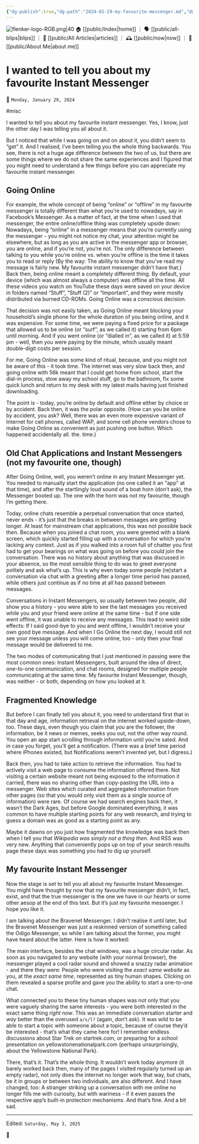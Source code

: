 ```yaml
---
{"dg-publish":true,"dg-path":"2024-01-29-my-favourite-messenger.md","dg-permalink":"i-wanted-to-tell-you-about-my-favourite-instant-messenger/","permalink":"/i-wanted-to-tell-you-about-my-favourite-instant-messenger/","title":"I wanted to tell you about my favourite Instant Messenger","created":"2024-01-29T00:00:00","updated":"2025-05-03T15:55:12"}
---
```



<div class="transclusion internal-embed is-loaded"><div class="markdown-embed">




![flenker-logo-RGB.png|40](/img/user/attachments/flenker-logo-RGB.png)
🏠 [[public/Index\|home]]  ⋮ 🗣️ [[public/all-blips\|blips]] ⋮  📝 [[public/All Articles\|articles]]  ⋮ 🕰️ [[public/now\|now]] ⋮ 🪪 [[public/About Me\|about me]]


</div></div>


# I wanted to tell you about my favourite Instant Messenger
<p><span>📆 <code>Monday, January 29, 2024</code></span></p>
#misc

I wanted to tell you about my favourite instant messenger.
Yes, I know, just the other day I was telling you all about it.

But I noticed that while I was going on and on about it, you didn’t seem to “get” it. And I realised, I’ve been telling you the whole thing backwards. You see, there is not a huge age difference between the two of us, but there are some things where we do not share the same experiences and I figured that you might need to understand a few things before you can appreciate my favourite instant messenger.

## Going Online
For example, the whole concept of being “online” or “offline” in my favourite messenger is totally different than what you’re used to nowadays, say in Facebook’s Messenger. As a matter of fact, at the time when I used that messenger, the entire online/offline thing was completely upside down: Nowadays, being “online” in a messenger means that you’re currently using the messenger - you might not notice my chat, your attention might be elsewhere, but as long as you are active in the messenger app or browser, you are online, and if you’re not, you’re not. The only difference between talking to you while you’re online vs. when you’re offline is the time it takes you to read or reply (By the way: The ability to know that you’ve read my message is fairly new. My favourite instant messenger didn’t have that.) Back then, being online meant a completely different thing. By default, your device (which was almost always a computer) was offline all the time. All these videos you watch on YouTube these days were saved on your device in folders named “Stuff”, “Stuff (2)” or “Important”, and they were mostly distributed via burned CD-ROMs.  Going Online was a conscious decision.

That decision was not easily taken, as Going Online meant blocking your household’s single phone for the whole duration of you being online, and it was expensive. For some time, we were paying a fixed price for a package that allowed us to be online (or “surf”, as we called it) starting from 6pm until morning. And if you went online (or “dialled in”, as we called it) at 5:59 pm - well, then you were paying by the minute, which usually meant double-digit costs per session.

For me, Going Online was some kind of ritual, because, and you might not be aware of this - it took time. The internet was very slow back then, and going online with 56k meant that I could get home from school, start the dial-in process, stow away my school stuff, go to the bathroom, fix some quick lunch and return to my desk with my latest mails having just finished downloading.

The point is - today, you’re online by default and offline either by choice or by accident. Back then, it was the polar opposite.  (How can you be online by accident, you ask?  Well, there was an even more expensive variant of Internet for cell phones, called WAP, and some cell phone vendors chose to make Going Online as convenient as just pushing one button. Which happened accidentally all. the. time.)

## Old Chat Applications and Instant Messengers (not my favourite one, though)

After Going Online, well, you weren’t online in any Instant Messenger yet. You needed to manually start the application (no one called it an "app" at that time), and after the startlingly loud sound of a boat horn (don’t ask), the Messenger booted up. The one with the horn was not my favourite, though I’m getting there.

Today, online chats resemble a perpetual conversation that once started, never ends - it’s just that the breaks in between messages are getting longer. At least for mainstream  chat applications, this was not possible back then. Because when you joined a chat room, you were greeted with a blank screen, which quickly started filling up with a conversation for which you’re lacking any context. Just as if you walked into a room full of chatter you first had to get your bearings on what was going on before you could join the conversation. There was no  history about anything that was discussed in your absence, so the most sensible thing to do was to greet everyone politely and ask what’s up. This is why even today some people (re)start a conversation via chat with a greeting after a longer time period has passed, while others just continue as if no time at all has passed between messages.

Conversations in Instant Messengers, so usually between two people, _did_ show you a history - you were able to see the last messages you received while you and your friend were online at the same time - but if one side went offline, it was unable to receive any messages. This lead to weird side effects: If I said good-bye to you and went offline, I wouldn’t receive your own good bye message. And when I Go Online the next day, I would still not see your message unless you will come  online, too - only then your final message would be delivered to me.

The two modes of communicating that I just mentioned in passing were the most common ones: Instant Messengers, built around the idea of direct, one-to-one communication, and chat rooms, designed for multiple people communicating at the same time. My favourite Instant Messenger, though, was neither - or both, depending on how you looked at it.

## Fragmented Knowledge

But before I can finally tell you about it, you need to understand first that in that day and age, information retrieval on the internet worked upside-down, too. These days, even though you claim that _you_ are the follower, the information, be it news or memes, seeks you out, not the other way round. You open an app start scrolling through information until you’re sated. And in case you forget, you’ll get a notification. (There was a brief time period where iPhones existed, but Notifications weren’t invented yet, but I digress.)

Back then, you had to take action to retrieve the information. You had to actively visit a web page to consume the information offered there.  Not visiting a certain website meant not being exposed to the information it carried, there was no sharing other than copy-pasting the URL into a messenger. Web sites which curated and aggregated information from other pages (so that you would only visit them as a single source of information) were rare.
Of course we had search engines back then, it wasn’t the Dark Ages, but before Google dominated everything, it was common to have multiple starting points for any web research, and trying to guess a domain was as good as a starting point as any.

Maybe it dawns on you just how fragmented the knowledge was back then when I tell you that  _Wikipedia was simply not a thing then_. And RSS was very new. Anything that conveniently pops up on top of your search results page these days was something you had to dig up yourself.

## My favourite Instant Messenger

Now the stage is set to tell you all about my favourite Instant Messenger. You might have thought by now that my favourite messenger didn’t, in fact, exist, and that the true messenger is the one we have in our hearts or some other aesop at the end of this text. But it’s just my favourite messenger. I hope you like it.

I am talking about the Bravenet Messenger. I didn’t realise it until later, but the Bravenet Messenger was just a reskinned version of something called the Odigo Messenger, so while I am talking about the former, you might have heard about the latter. Here is how it worked:

The main interface, besides the chat windows, was a huge circular radar. As soon as you navigated to any website (with your normal browser), the messenger played a cool radar sound and showed a snazzy radar animation - and there they were: People who were visiting the _exact same website_ as you, at the _exact same time_, represented as tiny human shapes. Clicking on them revealed a sparse profile and gave you the ability to start a one-to-one chat.

What connected you to these tiny human shapes was not only that you were vaguely sharing the same interests - you were both interested in the exact same thing _right now_. This was an immediate conversation starter and _way_ better than the overused `a/s/l?` (again, don’t ask). It was wild to be able to start a topic with someone about a topic, because of course they’d be interested - that’s what they came here for! I remember endless discussions about Star Trek on startrek.com, or preparing for a school presentation on yellowstonenationalpark.com (perhaps unsurprisingly, about the Yellowstone National Park).

There, that’s it. That’s the whole thing. It wouldn’t work today anymore (it barely worked back then, many of the pages I visited regularly turned up an empty radar),  not only does the internet no longer work that way, but chats, be it in groups or between two individuals, are also different. And I have changed, too: A stranger striking up a conversation with me online no longer fills me with curiosity, but with wariness - if it even passes the respective app’s built-in protection mechanisms. And that’s fine. And a bit sad.


- - -
<p><span>Edited: <code>Saturday, May 3, 2025</code></span></p>
👾
